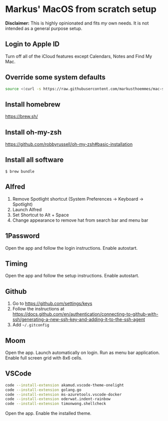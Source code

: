 # Markus' MacOS from scratch setup

**Disclaimer:** This is highly opinionated and fits *my* own needs. It is not intended as a general purpose setup.

## Login to Apple ID

Turn off all of the iCloud features except Calendars, Notes and Find My Mac.

## Override some system defaults

```bash
source <(curl -s https://raw.githubusercontent.com/markusthoemmes/mac-setup/master/.macos)
```

## Install homebrew

https://brew.sh/


## Install oh-my-zsh

https://github.com/robbyrussell/oh-my-zsh#basic-installation

## Install all software

```
$ brew bundle
```

## Alfred

1. Remove Spotlight shortcut (System Preferences -> Keyboard -> Spotlight)
2. Launch Alfred
3. Set Shortcut to Alt + Space
4. Change appearance to remove hat from search bar and menu bar

## 1Password

Open the app and follow the login instructions. Enable autostart.

## Timing

Open the app and follow the setup instructions. Enable autostart.

## Github

1. Go to https://github.com/settings/keys
2. Follow the instructions at https://docs.github.com/en/authentication/connecting-to-github-with-ssh/generating-a-new-ssh-key-and-adding-it-to-the-ssh-agent
3. Add `~/.gitconfig`

## Moom

Open the app. Launch automatically on login. Run as menu bar application. Enable full screen grid with 8x6 cells.

## VSCode

```bash
code --install-extension akamud.vscode-theme-onelight
code --install-extension golang.go
code --install-extension ms-azuretools.vscode-docker
code --install-extension oderwat.indent-rainbow
code --install-extension timonwong.shellcheck
```

Open the app. Enable the installed theme.